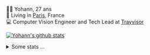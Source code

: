 <p>
  👨🏻 <bold>Yohann</bold>, 27 ans<br/>
  💼 Living in <a href="https://www.google.com/maps?q=paris">Paris</a>, France<br/>
  💻 Computer Vision Engineer and Tech Lead at <a href="https://trayvisor.com/">Trayvisor</a><br/>
</p>

<a href="https://github.com/anuraghazra/github-readme-stats"><img align="center" src="https://github-readme-stats-go94hl40s-yohann84l.vercel.app//api?username=yohann84L&show_icons=true&include_all_commits=true" alt="Yohann's github stats" /> </a>


<details>
  <summary>Some stats ...</summary><br/>
  

<!--START_SECTION:waka-->
![Code Time](http://img.shields.io/badge/Code%20Time-429%20hrs%2042%20mins-blue)

![Profile Views](http://img.shields.io/badge/Profile%20Views-0-blue)

**🐱 My GitHub Data** 

> 📦 440.6 kB Used in GitHub's Storage 
 > 
> 🏆 178 Contributions in the Year 2023
 > 
> 🚫 Not Opted to Hire
 > 
> 📜 24 Public Repositories 
 > 
> 🔑 21 Private Repositories 
 > 
**I'm an Early 🐤** 

```text
🌞 Morning                873 commits         ████████░░░░░░░░░░░░░░░░░   32.76 % 
🌆 Daytime                1544 commits        ██████████████░░░░░░░░░░░   57.94 % 
🌃 Evening                242 commits         ██░░░░░░░░░░░░░░░░░░░░░░░   09.08 % 
🌙 Night                  6 commits           ░░░░░░░░░░░░░░░░░░░░░░░░░   00.23 % 
```
📅 **I'm Most Productive on Thursday** 

```text
Monday                   468 commits         ████░░░░░░░░░░░░░░░░░░░░░   17.56 % 
Tuesday                  488 commits         █████░░░░░░░░░░░░░░░░░░░░   18.31 % 
Wednesday                591 commits         ██████░░░░░░░░░░░░░░░░░░░   22.18 % 
Thursday                 663 commits         ██████░░░░░░░░░░░░░░░░░░░   24.88 % 
Friday                   438 commits         ████░░░░░░░░░░░░░░░░░░░░░   16.44 % 
Saturday                 5 commits           ░░░░░░░░░░░░░░░░░░░░░░░░░   00.19 % 
Sunday                   12 commits          ░░░░░░░░░░░░░░░░░░░░░░░░░   00.45 % 
```


📊 **This Week I Spent My Time On** 

```text
🕑︎ Time Zone: Europe/Paris

💬 Programming Languages: 
Python                   9 hrs 51 mins       █████████████████░░░░░░░░   68.94 % 
Jupyter                  2 hrs 25 mins       ████░░░░░░░░░░░░░░░░░░░░░   16.96 % 
Docker                   58 mins             ██░░░░░░░░░░░░░░░░░░░░░░░   06.83 % 
SQL                      26 mins             █░░░░░░░░░░░░░░░░░░░░░░░░   03.06 % 
Text                     12 mins             ░░░░░░░░░░░░░░░░░░░░░░░░░   01.45 % 

🔥 Editors: 
PyCharm                  13 hrs 56 mins      ████████████████████████░   97.61 % 
VS Code                  20 mins             █░░░░░░░░░░░░░░░░░░░░░░░░   02.39 % 

💻 Operating System: 
Mac                      14 hrs 17 mins      █████████████████████████   100.00 % 
```

**I Mostly Code in Python** 

```text
Python                   18 repos            ██████████████░░░░░░░░░░░   54.55 % 
Java                     6 repos             █████░░░░░░░░░░░░░░░░░░░░   18.18 % 
Jupyter Notebook         2 repos             ██░░░░░░░░░░░░░░░░░░░░░░░   06.06 % 
JavaScript               2 repos             ██░░░░░░░░░░░░░░░░░░░░░░░   06.06 % 
Shell                    1 repo              █░░░░░░░░░░░░░░░░░░░░░░░░   03.03 % 
```




 Last Updated on 26/02/2023 01:52:13 UTC
<!--END_SECTION:waka-->
